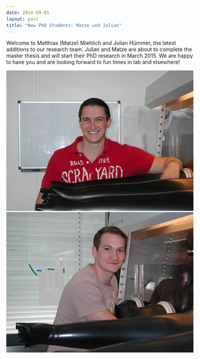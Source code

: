 ```yaml
---
date: 2014-09-01
layout: post
title: "New PhD Students: Matze und Julian"
---
```


Welcome to  Matthias (Matze) Miehlich and Julian Hümmer, the latest additions to our research team. 
Julian and Matze are about to complete the master thesis and will start their PhD research in March 2015. 
We are happy to have you and are looking forward to fun times in lab and elsewhere!

![Matze](/assets/img/2017/Matthias_news.jpg)
![Julian](/assets/img/2017/Julian_news.jpg)
